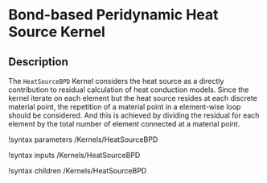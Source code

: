 # Bond-based Peridynamic Heat Source Kernel

## Description

The `HeatSourceBPD` Kernel considers the heat source as a directly contribution to residual calculation of heat conduction models. Since the kernel iterate on each element but the heat source resides at each discrete material point, the repetition of a material point in a element-wise loop should be considered. And this is achieved by dividing the residual for each element by the total number of element connected at a material point.

!syntax parameters /Kernels/HeatSourceBPD

!syntax inputs /Kernels/HeatSourceBPD

!syntax children /Kernels/HeatSourceBPD
